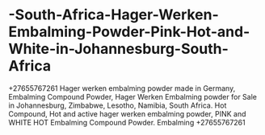 # -South-Africa-Hager-Werken-Embalming-Powder-Pink-Hot-and-White-in-Johannesburg-South-Africa
+27655767261 Hager werken embalming powder   made in Germany, Embalming Compound Powder, Hager Werken Embalming powder for Sale in Johannesburg, Zimbabwe, Lesotho, Namibia, South Africa. Hot Compound, Hot and active hager werken embalming powder, PINK and WHITE HOT Embalming Compound Powder. Embalming +27655767261

